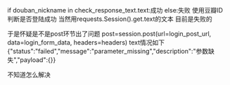 if douban_nickname in check_response_text.text:成功    else:失败
使用豆瓣ID判断是否登陆成功
当然用requests.Session().get.text的文本
目前是失败的

于是怀疑是不是post环节出了问题
post=session.post(url=login_post_url, data=login_form_data, headers=headers)
text情况如下
{"status":"failed","message":"parameter_missing","description":"参数缺失","payload":{}}

不知道怎么解决
